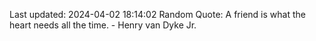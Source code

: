 Last updated: 2024-04-02 18:14:02
Random Quote: A friend is what the heart needs all the time. - Henry van Dyke Jr.